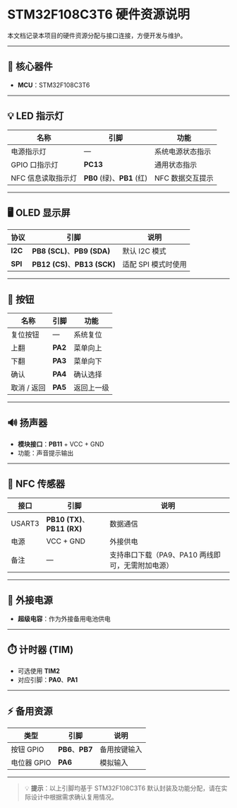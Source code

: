# STM32F108C3T6 硬件资源说明

本文档记录本项目的硬件资源分配与接口连接，方便开发与维护。

---

## 🔧 核心器件
- **MCU**：STM32F108C3T6

---

## 💡 LED 指示灯
| 名称 | 引脚 | 功能 |
| ---- | ---- | ---- |
| 电源指示灯 | — | 系统电源状态指示 |
| GPIO 口指示灯 | **PC13** | 通用状态指示 |
| NFC 信息读取指示灯 | **PB0** (绿)、**PB1** (红) | NFC 数据交互提示 |

---

## 🖥️ OLED 显示屏
| 协议 | 引脚 | 说明 |
| ---- | ---- | ---- |
| **I2C** | **PB8 (SCL)**、**PB9 (SDA)** | 默认 I2C 模式 |
| **SPI** | **PB12 (CS)**、**PB13 (SCK)** | 适配 SPI 模式时使用 |

---

## 🔘 按钮
| 名称 | 引脚 | 功能 |
| ---- | ---- | ---- |
| 复位按钮 | — | 系统复位 |
| 上翻 | **PA2** | 菜单向上 |
| 下翻 | **PA3** | 菜单向下 |
| 确认 | **PA4** | 确认选择 |
| 取消 / 返回 | **PA5** | 返回上一级 |

---

## 🔊 扬声器
- **模块接口**：**PB11** + VCC + GND  
- 功能：声音提示输出

---

## 📡 NFC 传感器
| 接口 | 引脚 | 说明 |
| ---- | ---- | ---- |
| USART3 | **PB10 (TX)**、**PB11 (RX)** | 数据通信 |
| 电源 | VCC + GND | 外接供电 |
| 备注 | — | 支持串口下载（PA9、PA10 两线即可，无需附加电源） |

---

## 🔋 外接电源
- **超级电容**：作为外接备用电池供电

---

## ⏱️ 计时器 (TIM)
- 可选使用 **TIM2**
- 对应引脚：**PA0**、**PA1**

---

## ⚡ 备用资源
| 类型 | 引脚 | 说明 |
| ---- | ---- | ---- |
| 按钮 GPIO | **PB6**、**PB7** | 备用按键输入 |
| 电位器 GPIO | **PA6** | 模拟输入 |

---

> 💡 **提示**：以上引脚均基于 STM32F108C3T6 默认封装及功能分配，请在实际设计中根据需求确认复用情况。
